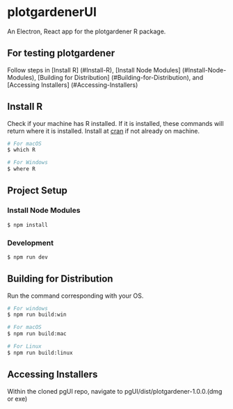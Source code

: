 # plotgardenerUI

An Electron, React app for the plotgardener R package.

<!-- ## Recommended IDE Setup

- [VSCode](https://code.visualstudio.com/) + [ESLint](https://marketplace.visualstudio.com/items?itemName=dbaeumer.vscode-eslint) + [Prettier](https://marketplace.visualstudio.com/items?itemName=esbenp.prettier-vscode) -->


## For testing plotgardener

Follow steps in [Install R] (#Install-R), [Install Node Modules] (#Install-Node-Modules), [Building for Distribution] (#Building-for-Distribution), and [Accessing Installers] (#Accessing-Installers)

## Install R

Check if your machine has R installed. If it is installed, these commands will return where it is installed.
Install at [cran](https://cran.r-project.org/mirrors.html) if not already on machine.

```bash
# For macOS
$ which R

# For Windows
$ where R
```

## Project Setup

### Install Node Modules

```bash
$ npm install
```

### Development

```bash
$ npm run dev
```

## Building for Distribution

Run the command corresponding with your OS.

```bash
# For windows
$ npm run build:win

# For macOS
$ npm run build:mac

# For Linux
$ npm run build:linux
```

## Accessing Installers
Within the cloned pgUI repo, navigate to pgUI/dist/plotgardener-1.0.0.(dmg or exe)